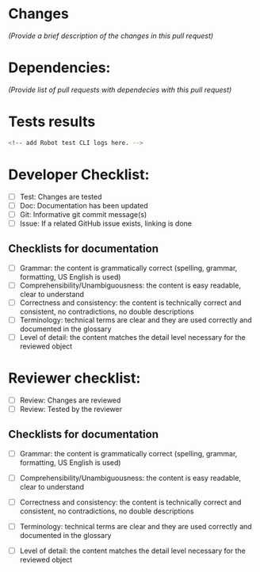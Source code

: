 <!-- How-to use:
Please remove this instruction and the section comments below before opening the PR.
-->

# Changes

<!-- mandatory section:

Provide a brief description of the changes in this pull request.
You can also take the description from git comments.
Please use the content of this section in the PR merge comment.
-->

_(Provide a brief description of the changes in this pull request)_

# Dependencies:

_(Provide list of pull requests with dependecies with this pull request)_


# Tests results

```bash
<!-- add Robot test CLI logs here. -->
```


# Developer Checklist:

- [ ] Test: Changes are tested
- [ ] Doc: Documentation has been updated 
- [ ] Git: Informative git commit message(s)
- [ ] Issue: If a related GitHub issue exists, linking is done

## Checklists for documentation

- [ ] Grammar: the content is grammatically correct
      (spelling, grammar, formatting, US English is used)
- [ ] Comprehensibility/Unambiguousness: the content is easy readable, clear to understand
- [ ] Correctness and consistency: the content is technically correct and consistent,
      no contradictions, no double descriptions
- [ ] Terminology: technical terms are clear and they are used correctly and documented in the glossary
- [ ] Level of detail: the content matches the detail level necessary for the reviewed object

# Reviewer checklist:

- [ ] Review: Changes are reviewed
- [ ] Review: Tested by the reviewer

## Checklists for documentation

- [ ] Grammar: the content is grammatically correct
      (spelling, grammar, formatting, US English is used)
- [ ] Comprehensibility/Unambiguousness: the content is easy readable, clear to understand
- [ ] Correctness and consistency: the content is technically correct and consistent,
      no contradictions, no double descriptions
- [ ] Terminology: technical terms are clear and they are used correctly and documented in the glossary
- [ ] Level of detail: the content matches the detail level necessary for the reviewed object

